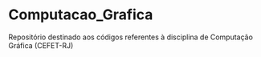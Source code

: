 # Computacao_Grafica
Repositório destinado aos códigos referentes à disciplina de Computação Gráfica (CEFET-RJ)
